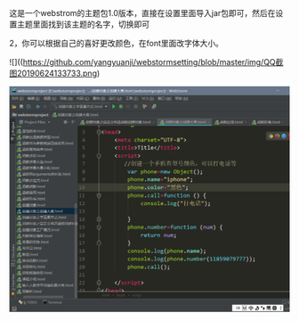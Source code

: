 这是一个webstrom的主题包1.0版本，直接在设置里面导入jar包即可，然后在设置主题里面找到该主题的名字，切换即可



2，你可以根据自己的喜好更改颜色，在font里面改字体大小。



![]((https://github.com/yangyuanji/webstormsetting/blob/master/img/QQ截图20190624133733.png)

![](IMG\QQ截图20190624133733.png)

